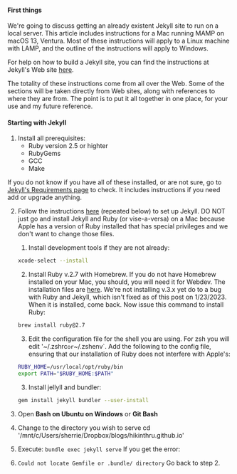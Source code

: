 
#### First things

We're going to discuss getting an already existent Jekyll site to run on a local server. This article includes instructions for a Mac running MAMP on macOS 13, Ventura. Most of these instructions will apply to a Linux machine with LAMP, and the outline of the instructions will apply to Windows. 

For help on how to build a Jekyll site, you can find the instructions at Jekyll's Web site [here](https://jekyllrb.com/docs/).

The totality of these instructions come from all over the Web. Some of the sections will be taken directly from Web sites, along with references to where they are from. The point is to put it all together in one place, for your use and my future reference.

#### Starting with Jekyll

1. Install all prerequisites: 
   - Ruby version 2.5 or highter
   - RubyGems
   - GCC
   - Make
  
If you do not know if you have all of these installed, or are not sure, go to [Jekyll's Requirements page](https://jekyllrb.com/docs/installation/#requirements) to check. It includes instructions if you need add or upgrade anything.

2. Follow the instructions [here](https://gist.github.com/MichaelCurrin/61053a564bdb3098bae11f949bab3578) (repeated below) to set up Jekyll. DO NOT just go and install Jekyll and Ruby (or vise-a-versa) on a Mac because Apple has a version of Ruby installed that has special privileges and we don't want to change those files. 
   
   1. Install development tools if they are not already:
   
    ```zsh
    xcode-select --install
    ```

    2. Install Ruby v.2.7 with Homebrew. If you do not have Homebrew installed on your Mac, you should, you will need it for Webdev. The installation files are [here](https://brew.sh/). We're not installing v.3.x yet do to a bug with Ruby and Jekyll, which isn't fixed as of this post on 1/23/2023. When it is installed, come back. Now issue this command to install Ruby:

    ```zsh
    brew install ruby@2.7
    ```

    3. Edit the configuration file for the shell you are using. For zsh you will edit '~/.zshrc` or `~/.zshenv`. Add the following to the config file, ensuring that our installation of Ruby does not interfere with Apple's:

    ```zsh
    RUBY_HOME=/usr/local/opt/ruby/bin
    export PATH="$RUBY_HOME:$PATH"
    ```

   3. Install jellyll and bundler:

    ```zsh
    gem install jekyll bundler --user-install
    ```






3. Open **Bash on Ubuntu on Windows** or **Git Bash**
4. Change to the directory you wish to serve
   cd '/mnt/c/Users/sherrie/Dropbox/blogs/hikinthru.github.io'
5. Execute:
   `bundle exec jekyll serve`
   If you get the error:
6. `Could not locate Gemfile or .bundle/ directory`
   Go back to step 2.
